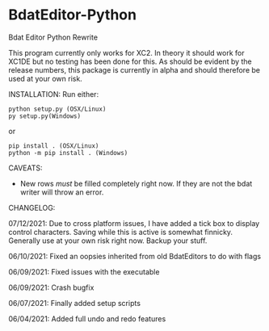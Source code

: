 # BdatEditor-Python
Bdat Editor Python Rewrite

This program currently only works for XC2. In theory it should work for XC1DE but no testing has been done for this.
As should be evident by the release numbers, this package is currently in alpha and should therefore be used at your own risk.


INSTALLATION:
Run either:

    python setup.py (OSX/Linux)
    py setup.py(Windows)

or 

    pip install . (OSX/Linux)
    python -m pip install . (Windows)


CAVEATS:

- New rows *must* be filled completely right now. If they are not the bdat writer will throw an error.


CHANGELOG:

07/12/2021: Due to cross platform issues, I have added a tick box to display control characters. Saving while this is active is somewhat finnicky. Generally use at your own risk right now. Backup your stuff.

06/10/2021: Fixed an oopsies inherited from old BdatEditors to do with flags

06/09/2021: Fixed issues with the executable

06/09/2021: Crash bugfix

06/07/2021: Finally added setup scripts

06/04/2021: Added full undo and redo features
